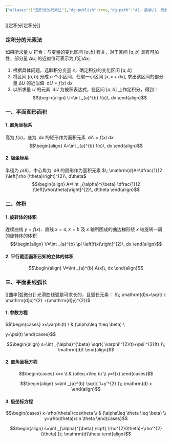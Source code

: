 ```yaml
---
{"aliases":["定积分的元素法"],"dg-publish":true,"dg-path":"A1- 数学/1. 微积分/定积分的应用.md","permalink":"/A1- 数学/1. 微积分/定积分的应用/","dgPassFrontmatter":true,"noteIcon":"","created":"2024-10-01T13:52:40.339+08:00","updated":"2025-04-14T18:25:19.716+08:00"}
---
```



[[定积分\|定积分]]
### 定积分的元素法
如果所求量 $U$ 符合：与变量的变化区间 $[a,b]$ 有关，对于区间 $[a,b]$ 具有可加性，部分量 $\Delta U_{i}$ 的近似值可表示为 $f(\xi_{i})\Delta x_{i}$

1. 根据具体问题，选取积分变量 $x$，确定积分的变化区间 $[a,b]$
2. 将区间 $[a,b]$ 分成 $n$ 个小区间，任取一小区间 $[x,x+dx]$, 求出该区间的部分量 $\Delta U$ 的近似值 $\; \mathrm{d}U=f(x)\; \mathrm{d}x$
3. 以所求量 $U$ 的元素 $\; \mathrm{d}U$ 为被积表达式，在区间 $[a,b]$ 上作定积分，得到：
$$\begin{align}
U=\int _{a}^{b} f(x)\, dx 
\end{align}$$

### 一、平面图形面积

#### 1. 直角坐标系
高为 $f (x)$，底为 $\; \mathrm{d}x$ 的矩形作为面积元素 $\; \mathrm{d}A=f(x)\; \mathrm{d}x$
$$\begin{align}
A=\int _{a}^{b} f(x)\, dx 
\end{align}$$

#### 2. 极坐标系
半径为 $\rho(\theta)$，中心角为 $\; \mathrm{d}\theta$ 的扇形作为面积元素 $\; \mathrm{d}A=\dfrac{1}{2 }\left[\rho (\theta)\right]^{2}\, d\theta$
$$\begin{align}
A=\int _{\alpha}^{\beta} \dfrac{1}{2 }\left[\rho(\theta)\right]^{2}\, d\theta 
\end{align}$$

### 二、体积
#### 1. 旋转体的体积
连续曲线 $y=f(x)$、直线 $x=a,x=b$ 及 $x$ 轴所围成的曲边梯形绕 $x$ 轴旋转一周的旋转体的体积
$$\begin{align}
V=\int _{a}^{b} \pi \left[f(x)\right]^{2}\, dx 
\end{align}$$

#### 2. 平行截面面积已知的立体的体积
$$\begin{align}
V=\int _{a}^{b} A(x)\, dx 
\end{align}$$


### 三、平面曲线弧长
[[曲率\|弧微分]]
光滑曲线弧是可求长的，且弧长元素： $\; \mathrm{d}s=\sqrt{ ( \mathrm{d}x)^{2} +(\mathrm{d}y)^{2}}$

#### 1. 参数方程
$$\begin{cases}
x=\varphi(t) \\  & (\alpha\leq t\leq \beta) \\

y=\psi(t)
\end{cases}$$

$$\begin{align}
s=\int _{\alpha}^{\beta} \sqrt{ \varphi'^{2}(t)+\psi'^{2}(t) }\; \mathrm{d}t
\end{align}$$

#### 2. 直角坐标方程
$$\begin{cases}
x=x \\
 & (a\leq x\leq b) \\
y=f(x)
\end{cases}$$

$$\begin{align}
s=\int _{a}^{b} \sqrt{ 1+y'^{2} }\; \mathrm{d} x 
\end{align}$$

#### 3. 极坐标方程
$$\begin{cases}
x=\rho(\theta)\cos\theta  \\
 & (\alpha\leq \theta \leq \beta) \\
y=\rho(\theta)\sin \theta 
\end{cases}$$

$$\begin{align}
s=\int _{\alpha}^{\beta} \sqrt{ \rho^{2}(\theta)+\rho'^{2}(\theta) }\; \mathrm{d}\theta
\end{align}$$

